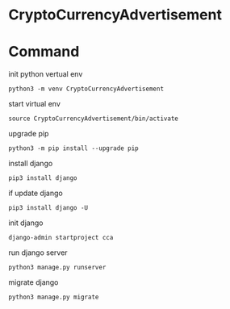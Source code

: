 # CryptoCurrencyAdvertisement

# Command
init python vertual env
```
python3 -m venv CryptoCurrencyAdvertisement
```
start virtual env
```
source CryptoCurrencyAdvertisement/bin/activate
```
upgrade pip
```
python3 -m pip install --upgrade pip
```
install django
```
pip3 install django
```
if update django
```
pip3 install django -U
```
init django
```
django-admin startproject cca
```
run django server
```
python3 manage.py runserver
```
migrate django
```
python3 manage.py migrate
```